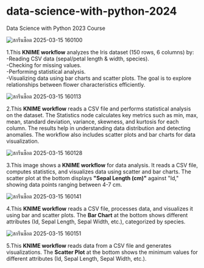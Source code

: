 # data-science-with-python-2024
Data Science with Python 2023 Course

![สกรีนช็อต 2025-03-15 160100](https://github.com/user-attachments/assets/48d52d70-e6a8-4faf-9a86-fddf0e004167)

1.This **KNIME workflow** analyzes the Iris dataset (150 rows, 6 columns) by:  
  -Reading CSV data (sepal/petal length & width, species).  
  -Checking for missing values.  
  -Performing statistical analysis.  
  -Visualizing data using bar charts and scatter plots.
  The goal is to explore relationships between flower characteristics efficiently.

![สกรีนช็อต 2025-03-15 160113](https://github.com/user-attachments/assets/6dcbedd2-897b-4b75-80e8-26ddbda2ef27)

2.This **KNIME workflow** reads a CSV file and performs statistical analysis on the dataset. The Statistics node calculates key metrics such as min, max, mean, standard deviation, variance, skewness, and kurtosis for each column. The results help in understanding data distribution and detecting anomalies. The workflow also includes scatter plots and bar charts for data visualization.

![สกรีนช็อต 2025-03-15 160128](https://github.com/user-attachments/assets/4b4bf819-42f9-44f2-bf86-2253cd6b93f4)

3.This image shows a **KNIME workflow** for data analysis. It reads a CSV file, computes statistics, and visualizes data using scatter and bar charts. The scatter plot at the bottom displays **"Sepal Length (cm)"** against "Id," showing data points ranging between 4-7 cm.

![สกรีนช็อต 2025-03-15 160141](https://github.com/user-attachments/assets/b3c1fcce-1677-48d4-8c5f-3a0522f8cb52)

4.This **KNIME workflow** reads a CSV file, processes data, and visualizes it using bar and scatter plots. The **Bar Chart** at the bottom shows different attributes (Id, Sepal Length, Sepal Width, etc.), categorized by species.

![สกรีนช็อต 2025-03-15 160151](https://github.com/user-attachments/assets/8f682e7b-0c3c-473f-89d5-2419bb42981b)

5.This **KNIME workflow** reads data from a CSV file and generates visualizations. The **Scatter Plot** at the bottom shows the minimum values for different attributes (Id, Sepal Length, Sepal Width, etc.).
